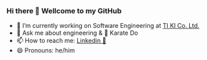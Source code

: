 ### Hi there 👋 Wellcome to my GitHub
- 📃 I’m currently working on Software Engineering at [TI KI Co. Ltd.](https://www.linkedin.com/company/tiki-vn) 
- 💬 Ask me about engineering & 🥋 Karate Do
- 📫 How to reach me: [Linkedin 💼](https://www.linkedin.com/in/lyluongthien)
- 😄 Pronouns: he/him 

<!--
**lyluongthien/lyluongthien** is a ✨ _special_ ✨ repository because its `README.md` (this file) appears on your GitHub profile.

Here are some ideas to get you started:

- 🔭 I’m currently working on ...
- 🌱 I’m currently learning ...
- 👯 I’m looking to collaborate on ...
- 🤔 I’m looking for help with ...
- 💬 Ask me about ...
- 📫 How to reach me: ...
- 😄 Pronouns: ...
- ⚡ Fun fact: ...
--> 
